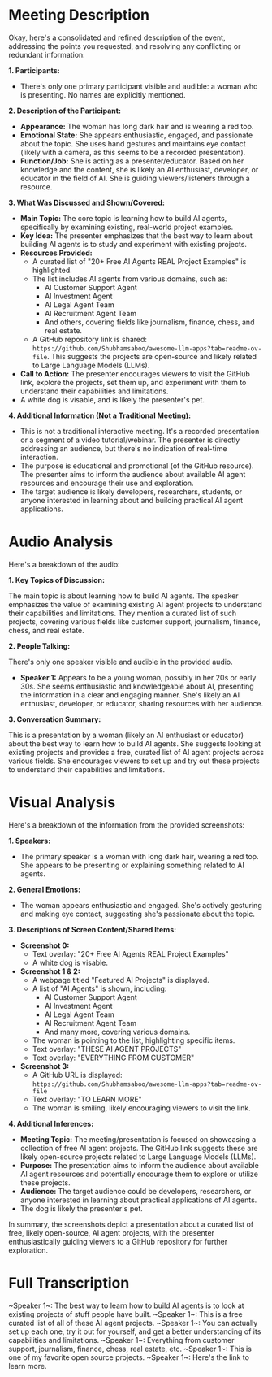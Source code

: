 # Meeting Description

Okay, here's a consolidated and refined description of the event, addressing the points you requested, and resolving any conflicting or redundant information:

**1. Participants:**

*   There's only one primary participant visible and audible: a woman who is presenting. No names are explicitly mentioned.

**2. Description of the Participant:**

*   **Appearance:** The woman has long dark hair and is wearing a red top.
*   **Emotional State:** She appears enthusiastic, engaged, and passionate about the topic. She uses hand gestures and maintains eye contact (likely with a camera, as this seems to be a recorded presentation).
*   **Function/Job:** She is acting as a presenter/educator. Based on her knowledge and the content, she is likely an AI enthusiast, developer, or educator in the field of AI. She is guiding viewers/listeners through a resource.

**3. What Was Discussed and Shown/Covered:**

*   **Main Topic:** The core topic is learning how to build AI agents, specifically by examining existing, real-world project examples.
*   **Key Idea:** The presenter emphasizes that the best way to learn about building AI agents is to study and experiment with existing projects.
*   **Resources Provided:**
    *   A curated list of "20+ Free AI Agents REAL Project Examples" is highlighted.
    *   The list includes AI agents from various domains, such as:
        *   AI Customer Support Agent
        *   AI Investment Agent
        *   AI Legal Agent Team
        *   AI Recruitment Agent Team
        *   And others, covering fields like journalism, finance, chess, and real estate.
    *   A GitHub repository link is shared: `https://github.com/Shubhamsaboo/awesome-llm-apps?tab=readme-ov-file`. This suggests the projects are open-source and likely related to Large Language Models (LLMs).
*   **Call to Action:** The presenter encourages viewers to visit the GitHub link, explore the projects, set them up, and experiment with them to understand their capabilities and limitations.
* A white dog is visable, and is likely the presenter's pet.

**4. Additional Information (Not a Traditional Meeting):**

*   This is not a traditional interactive meeting. It's a recorded presentation or a segment of a video tutorial/webinar. The presenter is directly addressing an audience, but there's no indication of real-time interaction.
*   The purpose is educational and promotional (of the GitHub resource). The presenter aims to inform the audience about available AI agent resources and encourage their use and exploration.
*   The target audience is likely developers, researchers, students, or anyone interested in learning about and building practical AI agent applications.



# Audio Analysis

Here's a breakdown of the audio:

**1. Key Topics of Discussion:**

The main topic is about learning how to build AI agents. The speaker emphasizes the value of examining existing AI agent projects to understand their capabilities and limitations. They mention a curated list of such projects, covering various fields like customer support, journalism, finance, chess, and real estate.

**2. People Talking:**

There's only one speaker visible and audible in the provided audio.

*   **Speaker 1:** Appears to be a young woman, possibly in her 20s or early 30s. She seems enthusiastic and knowledgeable about AI, presenting the information in a clear and engaging manner. She's likely an AI enthusiast, developer, or educator, sharing resources with her audience.

**3. Conversation Summary:**

This is a presentation by a woman (likely an AI enthusiast or educator) about the best way to learn how to build AI agents. She suggests looking at existing projects and provides a free, curated list of AI agent projects across various fields. She encourages viewers to set up and try out these projects to understand their capabilities and limitations.



# Visual Analysis

Here's a breakdown of the information from the provided screenshots:

**1. Speakers:**

*   The primary speaker is a woman with long dark hair, wearing a red top. She appears to be presenting or explaining something related to AI agents.

**2. General Emotions:**

*   The woman appears enthusiastic and engaged. She's actively gesturing and making eye contact, suggesting she's passionate about the topic.

**3. Descriptions of Screen Content/Shared Items:**

*   **Screenshot 0:**
    *   Text overlay: "20+ Free AI Agents REAL Project Examples"
    *   A white dog is visable.
*   **Screenshot 1 & 2:**
    *   A webpage titled "Featured AI Projects" is displayed.
    *   A list of "AI Agents" is shown, including:
        *   AI Customer Support Agent
        *   AI Investment Agent
        *   AI Legal Agent Team
        *   AI Recruitment Agent Team
        *   And many more, covering various domains.
    *   The woman is pointing to the list, highlighting specific items.
    *   Text overlay: "THESE AI AGENT PROJECTS"
    *   Text overlay: "EVERYTHING FROM CUSTOMER"
*   **Screenshot 3:**
    *   A GitHub URL is displayed: `https://github.com/Shubhamsaboo/awesome-llm-apps?tab=readme-ov-file`
    *   Text overlay: "TO LEARN MORE"
    *   The woman is smiling, likely encouraging viewers to visit the link.

**4. Additional Inferences:**

*   **Meeting Topic:** The meeting/presentation is focused on showcasing a collection of free AI agent projects. The GitHub link suggests these are likely open-source projects related to Large Language Models (LLMs).
*   **Purpose:** The presentation aims to inform the audience about available AI agent resources and potentially encourage them to explore or utilize these projects.
*   **Audience:** The target audience could be developers, researchers, or anyone interested in learning about practical applications of AI agents.
*   The dog is likely the presenter's pet.

In summary, the screenshots depict a presentation about a curated list of free, likely open-source, AI agent projects, with the presenter enthusiastically guiding viewers to a GitHub repository for further exploration.



# Full Transcription

~Speaker 1~: The best way to learn how to build AI agents is to look at existing projects of stuff people have built.
~Speaker 1~: This is a free curated list of all of these AI agent projects.
~Speaker 1~: You can actually set up each one, try it out for yourself, and get a better understanding of its capabilities and limitations.
~Speaker 1~: Everything from customer support, journalism, finance, chess, real estate, etc.
~Speaker 1~: This is one of my favorite open source projects.
~Speaker 1~: Here's the link to learn more.